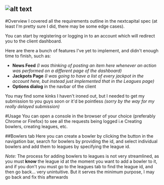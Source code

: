 ![alt text](http://i.imgur.com/Ho5xHfE.png)
------
#Overview
I covered all the requirements outline in the nextcapital spec (at least I'm pretty sure I did, there may be some edge cases).

You can start by registering or logging in to an account which will redirect you to the client dashboard.

Here are there a bunch of features I've yet to implement, and didn't enough time to finish, such as: 
+ **News Feed** *(I was thinking of posting an item here whenever an action was performed on a different page of the dashboard)*
+ **Jackpots Page** *(I was going to have a list of every jackpot in the account here, but instead just implemented that in the Leagues page)*
+ **Options dialog** in the navbar of the client 

You may find some kinks I haven't ironed out, but I needed to get my submission to you guys soon or it'd be pointless *(sorry by the way for my really delayed submission)*

#Usage
You can open a console in the browser of your choice (preferably Chrome or Firefox) to see all the requests being logged i.e Creating bowlers, creating leagues, etc.

##Bowlers tab
Here you can create a bowler by clicking the button in the navigation bar, search for bowlers by providing the id, and select individual bowlers and add them to leagues by specifying the league id. 

*Note:* The process for adding bowlers to leagues is not very streamlined, as you must **know** the league id at the moment you want to add a bowler to it, and if you don't you must go to the leagues tab to find the league id, and then go back... very unintuitive. But it serves the minimum purpose, I may go back and fix this afterwards